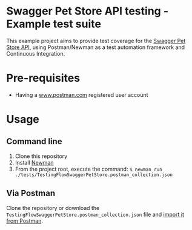 # Swagger Pet Store API testing - Example test suite
This example project aims to provide test coverage for the [Swagger Pet Store API](https://petstore.swagger.io/), using Postman/Newman as a test automation framework and Continuous Integration.

# Pre-requisites
- Having a www.postman.com registered user account


# Usage

## Command line
1. Clone this repository
2. Install [Newman](https://github.com/postmanlabs/newman)
3. From the project root, execute the command: `$ newman run ./tests/TestingFlowSwaggerPetStore.postman_collection.json`

## Via Postman
Clone the repository or download the `TestingFlowSwaggerPetStore.postman_collection.json` file and [import it from Postman](https://learning.postman.com/docs/getting-started/importing-and-exporting-data/).
